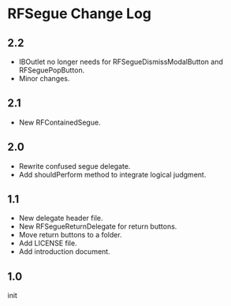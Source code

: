 RFSegue Change Log
=====

2.2
-----
* IBOutlet no longer needs for RFSegueDismissModalButton and RFSeguePopButton.
* Minor changes.

2.1
----
* New RFContainedSegue.

2.0
-----
* Rewrite confused segue delegate.
* Add shouldPerform method to integrate logical judgment.

1.1
-----
* New delegate header file.
* New RFSegueReturnDelegate for return buttons.
* Move return buttons to a folder.
* Add LICENSE file.
* Add introduction document.

1.0
-----
init